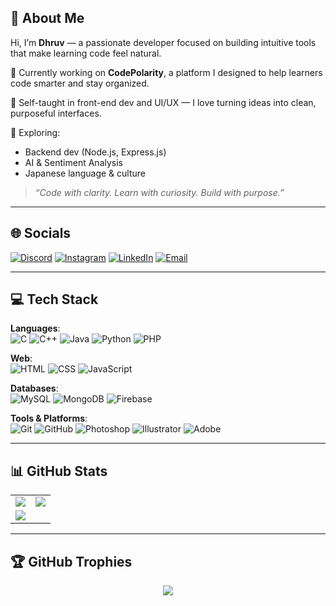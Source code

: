 ## 💫 About Me

Hi, I’m **Dhruv** — a passionate developer focused on building intuitive tools that make learning code feel natural.

🚀 Currently working on **CodePolarity**, a platform I designed to help learners code smarter and stay organized.

🎨 Self-taught in front-end dev and UI/UX — I love turning ideas into clean, purposeful interfaces.

🧠 Exploring:
- Backend dev (Node.js, Express.js)
- AI & Sentiment Analysis
- Japanese language & culture

> *“Code with clarity. Learn with curiosity. Build with purpose.”*


---

## 🌐 Socials  
[![Discord](https://img.shields.io/badge/Discord-2C3E50?logo=discord&logoColor=white&style=flat-square)](https://discord.gg/UEEjxwBV)
[![Instagram](https://img.shields.io/badge/Instagram-2C3E50?logo=Instagram&logoColor=white&style=flat-square)](https://instagram.com/___dhruvvv_)
[![LinkedIn](https://img.shields.io/badge/LinkedIn-2C3E50?logo=linkedin&logoColor=white&style=flat-square)](https://www.linkedin.com/in/dhruv-soni-094811285)
[![Email](https://img.shields.io/badge/Gmail-2C3E50?logo=gmail&logoColor=white&style=flat-square)](mailto:Dhruvsoni930@gmail.com)

---

## 💻 Tech Stack

**Languages**:  
![C](https://img.shields.io/badge/C-2C3E50?style=flat-square&logo=c&logoColor=white)
![C++](https://img.shields.io/badge/C++-2C3E50?style=flat-square&logo=c%2B%2B&logoColor=white)
![Java](https://img.shields.io/badge/Java-3A4B6D?style=flat-square&logo=openjdk&logoColor=white)
![Python](https://img.shields.io/badge/Python-34495E?style=flat-square&logo=python&logoColor=ffdd54)
![PHP](https://img.shields.io/badge/PHP-2C3E50?style=flat-square&logo=php&logoColor=white)

**Web**:  
![HTML](https://img.shields.io/badge/HTML-34495E?style=flat-square&logo=html5&logoColor=white)
![CSS](https://img.shields.io/badge/CSS-34495E?style=flat-square&logo=css3&logoColor=white)
![JavaScript](https://img.shields.io/badge/JavaScript-2C3E50?style=flat-square&logo=javascript&logoColor=F7DF1E)

**Databases**:  
![MySQL](https://img.shields.io/badge/MySQL-34495E?style=flat-square&logo=mysql&logoColor=white)
![MongoDB](https://img.shields.io/badge/MongoDB-34495E?style=flat-square&logo=mongodb&logoColor=white)
![Firebase](https://img.shields.io/badge/Firebase-2C3E50?style=flat-square&logo=firebase&logoColor=ffcd34)

**Tools & Platforms**:  
![Git](https://img.shields.io/badge/Git-34495E?style=flat-square&logo=git&logoColor=white)
![GitHub](https://img.shields.io/badge/GitHub-2C3E50?style=flat-square&logo=github&logoColor=white)
![Photoshop](https://img.shields.io/badge/Photoshop-2C3E50?style=flat-square&logo=adobephotoshop&logoColor=white)
![Illustrator](https://img.shields.io/badge/Illustrator-34495E?style=flat-square&logo=adobeillustrator&logoColor=white)
![Adobe](https://img.shields.io/badge/Adobe-2C3E50?style=flat-square&logo=adobe&logoColor=white)

---

## 📊 GitHub Stats

<table>
  <tr>
    <td><img src="https://github-readme-stats.vercel.app/api?username=Dhruv-cmd7&theme=github_dark&hide_border=true&count_private=false&show_icons=true&card_width=300&border_radius=10"/></td>
    <td><img src="https://nirzak-streak-stats.vercel.app/?user=Dhruv-cmd7&theme=github_dark&hide_border=true&border_radius=10"/></td>
  </tr>
  <tr>
    <td colspan="2"><img src="https://github-readme-stats.vercel.app/api/top-langs/?username=Dhruv-cmd7&theme=github_dark&hide_border=true&layout=compact&card_width=300&border_radius=10"/></td>
  </tr>
</table>

---

## 🏆 GitHub Trophies

<p align="center">
  <img src="https://github-profile-trophy.vercel.app/?username=Dhruv-cmd7&theme=dark&no-frame=true&no-bg=true&margin-w=4"/>
</p>


